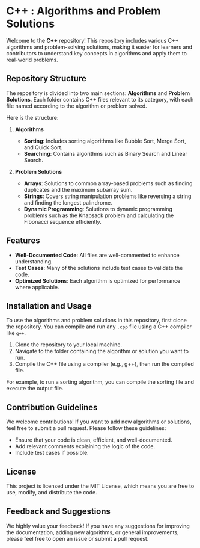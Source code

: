 # C++ : Algorithms and Problem Solutions

Welcome to the **C++** repository! This repository includes various C++ algorithms and problem-solving solutions, making it easier for learners and contributors to understand key concepts in algorithms and apply them to real-world problems.

## Repository Structure

The repository is divided into two main sections: **Algorithms** and **Problem Solutions**. Each folder contains C++ files relevant to its category, with each file named according to the algorithm or problem solved.

Here is the structure:

1. **Algorithms**
   - **Sorting**: Includes sorting algorithms like Bubble Sort, Merge Sort, and Quick Sort.
   - **Searching**: Contains algorithms such as Binary Search and Linear Search.

2. **Problem Solutions**
   - **Arrays**: Solutions to common array-based problems such as finding duplicates and the maximum subarray sum.
   - **Strings**: Covers string manipulation problems like reversing a string and finding the longest palindrome.
   - **Dynamic Programming**: Solutions to dynamic programming problems such as the Knapsack problem and calculating the Fibonacci sequence efficiently.

## Features

- **Well-Documented Code**: All files are well-commented to enhance understanding.
- **Test Cases**: Many of the solutions include test cases to validate the code.
- **Optimized Solutions**: Each algorithm is optimized for performance where applicable.

## Installation and Usage

To use the algorithms and problem solutions in this repository, first clone the repository. You can compile and run any `.cpp` file using a C++ compiler like `g++`.

1. Clone the repository to your local machine.
2. Navigate to the folder containing the algorithm or solution you want to run.
3. Compile the C++ file using a compiler (e.g., g++), then run the compiled file.

For example, to run a sorting algorithm, you can compile the sorting file and execute the output file.

## Contribution Guidelines

We welcome contributions! If you want to add new algorithms or solutions, feel free to submit a pull request. Please follow these guidelines:

- Ensure that your code is clean, efficient, and well-documented.
- Add relevant comments explaining the logic of the code.
- Include test cases if possible.

## License

This project is licensed under the MIT License, which means you are free to use, modify, and distribute the code.

## Feedback and Suggestions

We highly value your feedback! If you have any suggestions for improving the documentation, adding new algorithms, or general improvements, please feel free to open an issue or submit a pull request.